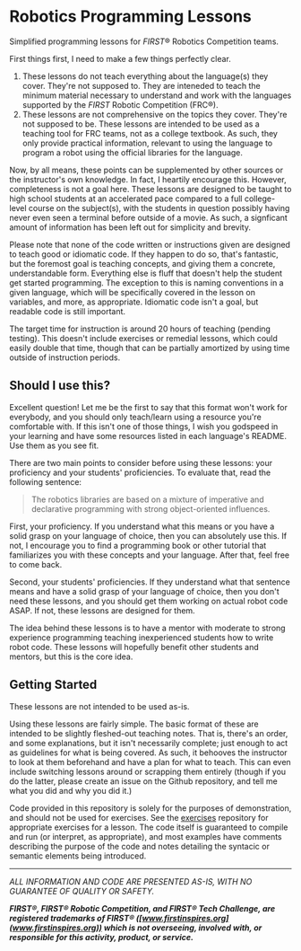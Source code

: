 # Robotics Programming Lessons
Simplified programming lessons for *FIRST*® Robotics Competition teams.

First things first, I need to make a few things perfectly clear. 
1. These lessons do not teach everything about the language(s) they cover. They're 
not supposed to. They are inteneded to teach the minimum material necessary to understand 
and work with the languages supported by the *FIRST* Robotic Competition (FRC®). 
2. These lessons are not comprehensive on the topics they cover. They're not 
supposed to be. These lessons are intended to be used as a teaching tool for FRC 
teams, not as a college textbook. As such, they only provide practical information, 
relevant to using the language to program a robot using the official libraries 
for the language. 

Now, by all means, these points can be supplemented by other sources or the 
instructor's own knowledge. In fact, I heartily encourage this. However, 
completeness is not a goal here. These lessons are designed to be taught to 
high school students at an accelerated pace compared to a full college-level 
course on the subject(s), with the students in question possibly having never 
even seen a terminal before outside of a movie. As such, a signficant amount of 
information has been left out for simplicity and brevity.

Please note that none of the code written or instructions given are designed to
teach good or idiomatic code. If they happen to do so, that's fantastic, but
the foremost goal is teaching concepts, and giving them a concrete, understandable 
form. Everything else is fluff that doesn't help the student get started programming.
The exception to this is naming conventions in a given language, which will be 
specifically covered in the lesson on variables, and more, as appropriate. 
Idiomatic code isn't a goal, but readable code is still important.

The target time for instruction is around 20 hours of teaching (pending testing). This doesn't 
include exercises or remedial lessons, which could easily double that time, 
though that can be partially amortized by using time outside of instruction periods.

## Should I use this?
Excellent question! Let me be the first to say that this format won't work 
for everybody, and you should only teach/learn using a resource you're comfortable 
with. If this isn't one of those things, I wish you godspeed in your learning 
and have some resources listed in each language's README. Use them as you see fit.

There are two main points to consider before using these lessons: your proficiency 
and your students' proficiencies. To evaluate that, read the following sentence:

> The robotics libraries are based on a mixture of imperative and declarative programming 
> with strong object-oriented influences.

First, your proficiency. If you understand what this means or you have a solid 
grasp on your language of choice, then you can absolutely use this. If not, I 
encourage you to find a programming book or other tutorial that familiarizes 
you with these concepts and your language. After that, feel free to come back.

Second, your students' proficiencies. If they understand what that sentence 
means and have a solid grasp of your language of choice, then you don't need 
these lessons, and you should get them working on actual robot code ASAP. If not,
these lessons are designed for them.

The idea behind these lessons is to have a mentor with moderate to strong experience
programming teaching inexperienced students how to write robot code. These lessons
will hopefully benefit other students and mentors, but this is the core idea.

## Getting Started
These lessons are not intended to be used as-is.

Using these lessons are fairly simple. The basic format of these are intended to 
be slightly fleshed-out teaching notes. That is, there's an order, and some 
explanations, but it isn't necessarily complete; just enough to act as guidelines 
for what is being covered. As such, it behooves the instructor to look at them 
beforehand and have a plan for what to teach. This can even include switching 
lessons around or scrapping them entirely (though if you do the latter, please create an issue on the 
Github repository, and tell me what you did and why you did it.)

Code provided in this repository is solely for the purposes of demonstration, and 
should not be used for exercises. See the [exercises](#) repository for appropriate 
exercises for a lesson. The code itself is guaranteed to compile and run (or 
interpret, as appropriate), and most examples have comments describing the purpose 
of the code and notes detailing the syntacic or semantic elements being introduced.

---

*ALL INFORMATION AND CODE ARE PRESENTED AS-IS, WITH NO GUARANTEE OF QUALITY OR SAFETY.*

***FIRST®, FIRST® Robotic Competition, and FIRST® Tech Challenge, are registered
trademarks of FIRST® ([www.firstinspires.org](www.firstinspires.org)) which is not 
overseeing, involved with, or responsible for this activity, product, or service.***
